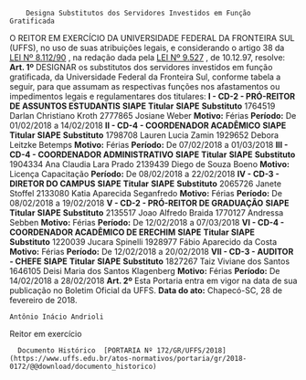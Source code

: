         Designa Substitutos dos Servidores Investidos em Função Gratificada  

 O REITOR EM EXERCÍCIO DA UNIVERSIDADE FEDERAL DA FRONTEIRA SUL (UFFS), no uso de suas atribuições legais, e considerando o artigo 38 da [LEI Nº 8.112/90](http://www.planalto.gov.br/ccivil_03/Leis/L8112cons.htm)  , na redação dada pela [LEI Nº 9.527](http://www.planalto.gov.br/ccivil_03/leis/L9527.htm)  , de 10.12.97, resolve:   **Art. 1º** DESIGNAR os substitutos dos servidores investidos em função gratificada, da Universidade Federal da Fronteira Sul, conforme tabela a seguir, para que assumam as respectivas funções nos afastamentos ou impedimentos legais e regulamentares dos titulares: **I - CD-2 - PRÓ-REITOR DE ASSUNTOS ESTUDANTIS**      **SIAPE**    **Titular**    **SIAPE**    **Substituto**      1764519   Darlan Christiano Kroth   2777865   Josiane Weber     **Motivo:**    Férias   **Período:**    De 01/02/2018 a 14/02/2018       **II - CD-4 - COORDENADOR ACADÊMICO**      **SIAPE**    **Titular**    **SIAPE**    **Substituto**      1798708   Lauren Lucia Zamin   1929652   Debora Leitzke Betemps     **Motivo:**    Férias   **Período:**    De 07/02/2018 a 01/03/2018       **III - CD-4 - COORDENADOR ADMINISTRATIVO**      **SIAPE**    **Titular**    **SIAPE**    **Substituto**      1904334   Ana Claudia Lara Prado   2139439   Diego de Souza Boeno     **Motivo:**    Licença Capacitação   **Período:**    De 08/02/2018 a 22/02/2018       **IV - CD-3 - DIRETOR DO CAMPUS**      **SIAPE**    **Titular**    **SIAPE**    **Substituto**      2065726   Janete Stoffel   2133080   Katia Aparecida Seganfredo     **Motivo:**    Férias   **Período:**    De 08/02/2018 a 19/02/2018       **V - CD-2 - PRÓ-REITOR DE GRADUAÇÃO**      **SIAPE**    **Titular**    **SIAPE**    **Substituto**      2135517   Joao Alfredo Braida   1770127   Andressa Sebben     **Motivo:**    Férias   **Período:**    De 12/02/2018 a 07/03/2018       **VI - CD-4 - COORDENADOR ACADÊMICO DE ERECHIM**      **SIAPE**    **Titular**    **SIAPE**    **Substituto**      1220039   Jucara Spinelli   1928977   Fábio Aparecido da Costa     **Motivo:**    Férias   **Período:**    De 12/02/2018 a 20/02/2018       **VII - CD-3 - AUDITOR - CHEFE**      **SIAPE**    **Titular**    **SIAPE**    **Substituto**      1827267   Taiz Viviane dos Santos   1646105   Deisi Maria dos Santos Klagenberg     **Motivo:**    Férias   **Período:**    De 14/02/2018 a 28/02/2018       **Art. 2º** Esta Portaria entra em vigor na data de sua publicação no Boletim Oficial da UFFS.      **Data do ato:** Chapecó-SC, 28 de fevereiro de 2018.   
 

    Antônio Inácio Andrioli   
 Reitor em exercício 

      Documento Histórico  [PORTARIA Nº 172/GR/UFFS/2018](https://www.uffs.edu.br/atos-normativos/portaria/gr/2018-0172/@@download/documento_historico)     
      